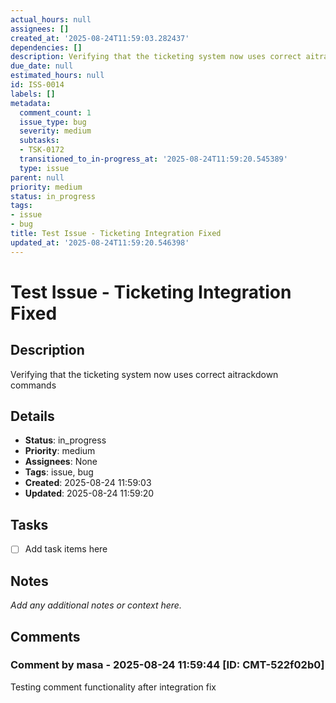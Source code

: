 ```yaml
---
actual_hours: null
assignees: []
created_at: '2025-08-24T11:59:03.282437'
dependencies: []
description: Verifying that the ticketing system now uses correct aitrackdown commands
due_date: null
estimated_hours: null
id: ISS-0014
labels: []
metadata:
  comment_count: 1
  issue_type: bug
  severity: medium
  subtasks:
  - TSK-0172
  transitioned_to_in-progress_at: '2025-08-24T11:59:20.545389'
  type: issue
parent: null
priority: medium
status: in_progress
tags:
- issue
- bug
title: Test Issue - Ticketing Integration Fixed
updated_at: '2025-08-24T11:59:20.546398'
---
```

# Test Issue - Ticketing Integration Fixed

## Description
Verifying that the ticketing system now uses correct aitrackdown commands

## Details
- **Status**: in_progress
- **Priority**: medium
- **Assignees**: None
- **Tags**: issue, bug
- **Created**: 2025-08-24 11:59:03
- **Updated**: 2025-08-24 11:59:20

## Tasks
- [ ] Add task items here

## Notes
_Add any additional notes or context here._

## Comments

### Comment by masa - 2025-08-24 11:59:44 [ID: CMT-522f02b0]
Testing comment functionality after integration fix
